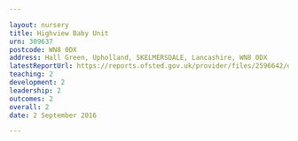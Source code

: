 ```yaml
---

layout: nursery
title: Highview Baby Unit
urn: 309637
postcode: WN8 0DX
address: Hall Green, Upholland, SKELMERSDALE, Lancashire, WN8 0DX
latestReportUrl: https://reports.ofsted.gov.uk/provider/files/2596642/urn/309637.pdf
teaching: 2
development: 2
leadership: 2
outcomes: 2
overall: 2
date: 2 September 2016

---
```

